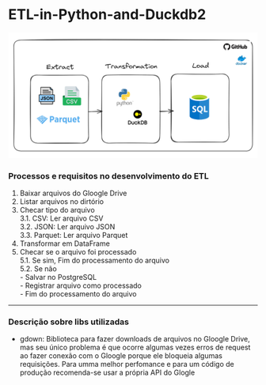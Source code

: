 # ETL-in-Python-and-Duckdb2

![Ilustração e anotações sobre ETL do projeto](./etl_project.png)

### Processos e requisitos no desenvolvimento do ETL
1. Baixar arquivos do Gloogle Drive
2. Listar arquivos no dirtório 
3. Checar tipo do arquivo    
    3.1. CSV: Ler arquivo CSV  
    3.2. JSON: Ler arquivo JSON  
    3.3. Parquet: Ler arquivo Parquet  
4. Transformar em DataFrame  
5. Checar se o arquivo foi processado  
    5.1. Se sim, Fim do processamento do arquivo  
    5.2. Se não  
        - Salvar no PostgreSQL  
        - Registrar arquivo como processado  
        - Fim do processamento do arquivo  

---

### Descrição sobre libs utilizadas
- gdown: Biblioteca para fazer downloads de arquivos no Gloogle Drive, mas seu único problema é que ocorre algumas vezes erros de request ao fazer conexão com o Gloogle porque ele bloqueia algumas requisições. Para umma melhor perfomance e para um código de produção recomenda-se usar a própria API do Glogle